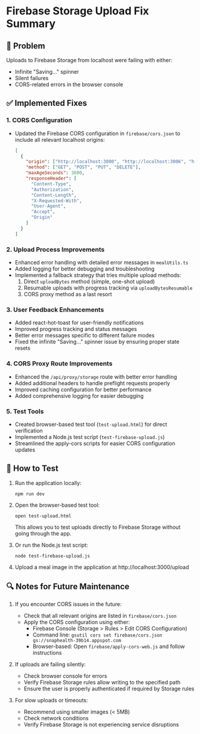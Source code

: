 # Firebase Storage Upload Fix Summary

## 🎯 Problem
Uploads to Firebase Storage from localhost were failing with either:
- Infinite "Saving..." spinner 
- Silent failures
- CORS-related errors in the browser console

## ✅ Implemented Fixes

### 1. CORS Configuration
- Updated the Firebase CORS configuration in `firebase/cors.json` to include all relevant localhost origins:
  ```json
  [
    {
      "origin": ["http://localhost:3000", "http://localhost:3006", "http://localhost:3007", "http://localhost:3009"],
      "method": ["GET", "POST", "PUT", "DELETE"],
      "maxAgeSeconds": 3600,
      "responseHeader": [
        "Content-Type",
        "Authorization",
        "Content-Length", 
        "X-Requested-With",
        "User-Agent", 
        "Accept",
        "Origin"
      ]
    }
  ]
  ```

### 2. Upload Process Improvements
- Enhanced error handling with detailed error messages in `mealUtils.ts`
- Added logging for better debugging and troubleshooting
- Implemented a fallback strategy that tries multiple upload methods:
  1. Direct `uploadBytes` method (simple, one-shot upload)
  2. Resumable uploads with progress tracking via `uploadBytesResumable`
  3. CORS proxy method as a last resort

### 3. User Feedback Enhancements
- Added react-hot-toast for user-friendly notifications
- Improved progress tracking and status messages
- Better error messages specific to different failure modes
- Fixed the infinite "Saving..." spinner issue by ensuring proper state resets

### 4. CORS Proxy Route Improvements
- Enhanced the `/api/proxy/storage` route with better error handling
- Added additional headers to handle preflight requests properly
- Improved caching configuration for better performance
- Added comprehensive logging for easier debugging

### 5. Test Tools
- Created browser-based test tool (`test-upload.html`) for direct verification
- Implemented a Node.js test script (`test-firebase-upload.js`)
- Streamlined the apply-cors scripts for easier CORS configuration updates

## 🚀 How to Test

1. Run the application locally:
   ```
   npm run dev
   ```

2. Open the browser-based test tool:
   ```
   open test-upload.html
   ```
   This allows you to test uploads directly to Firebase Storage without going through the app.

3. Or run the Node.js test script:
   ```
   node test-firebase-upload.js
   ```

4. Upload a meal image in the application at http://localhost:3000/upload

## 🔍 Notes for Future Maintenance

1. If you encounter CORS issues in the future:
   - Check that all relevant origins are listed in `firebase/cors.json`
   - Apply the CORS configuration using either:
     - Firebase Console (Storage > Rules > Edit CORS Configuration)
     - Command line: `gsutil cors set firebase/cors.json gs://snaphealth-39b14.appspot.com`
     - Browser-based: Open `firebase/apply-cors-web.js` and follow instructions

2. If uploads are failing silently:
   - Check browser console for errors
   - Verify Firebase Storage rules allow writing to the specified path
   - Ensure the user is properly authenticated if required by Storage rules

3. For slow uploads or timeouts:
   - Recommend using smaller images (< 5MB)
   - Check network conditions
   - Verify Firebase Storage is not experiencing service disruptions 